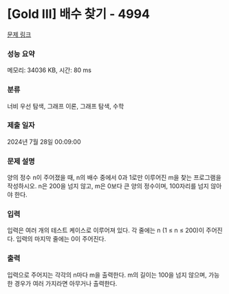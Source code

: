 # [Gold III] 배수 찾기 - 4994 

[문제 링크](https://www.acmicpc.net/problem/4994) 

### 성능 요약

메모리: 34036 KB, 시간: 80 ms

### 분류

너비 우선 탐색, 그래프 이론, 그래프 탐색, 수학

### 제출 일자

2024년 7월 28일 00:09:00

### 문제 설명

<p>양의 정수 n이 주어졌을 때, n의 배수 중에서 0과 1로만 이루어진 m을 찾는 프로그램을 작성하시오. n은 200을 넘지 않고, m은 0보다 큰 양의 정수이며, 100자리를 넘지 않아야 한다.</p>

### 입력 

 <p>입력은 여러 개의 테스트 케이스로 이루어져 있다. 각 줄에는 n (1 ≤ n ≤ 200)이 주어진다. 입력의 마지막 줄에는 0이 주어진다.</p>

### 출력 

 <p>입력으로 주어지는 각각의 n마다 m을 출력한다. m의 길이는 100을 넘지 않으며, 가능한 경우가 여러 가지라면 아무거나 출력한다.</p>

